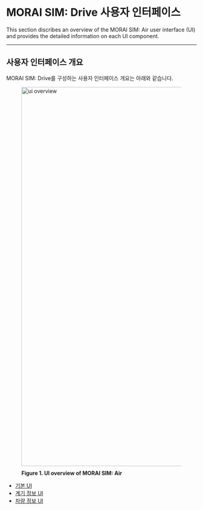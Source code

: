 # MORAI SIM: Drive 사용자 인터페이스
This section discribes an overview of the MORAI SIM: Air user interface (UI) and provides the detailed information on each UI component.

---

## 사용자 인터페이스 개요
MORAI SIM: Drive를 구성하는 사용자 인터페이스 개요는 아래와 같습니다.

<figure>
  <img src="../../img/ui-overview1.png" alt="ui overview" style="width: 1000px; height: auto;" title="Click to Enlage" onclick="window.open(this.src)">
  <figcaption style="padding-top: 10px;"><b> Figure 1. UI overview of MORAI SIM: Air</b> 
  </figcaption>
</figure>


- [기본 UI](network.md)
- [계기 정보 UI](sensors.md)
- [차량 정보 UI](useful.md)

